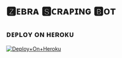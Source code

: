 # 🆉︎ᴇʙʀᴀ 🆂︎ᴄʀᴀᴘɪɴɢ 🅱︎ᴏᴛ


## ᴅᴇᴘʟᴏʏ ᴏɴ ʜᴇʀᴏᴋᴜ
 
[![Deploy+On+Heroku](https://www.herokucdn.com/deploy/button.svg)](https://heroku.com/deploy?template=https://github.com/Zebra012/Z3BRA-SCRAPING-BOT)


